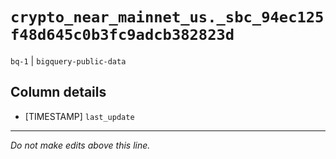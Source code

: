 # `crypto_near_mainnet_us._sbc_94ec125f48d645c0b3fc9adcb382823d`
`bq-1` | `bigquery-public-data`

## Column details
* [TIMESTAMP] `last_update`

-------------------------------------------------------------------------------
*Do not make edits above this line.*
